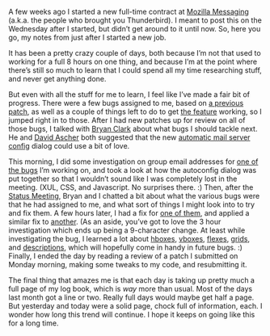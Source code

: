 <!--
.. title: My first couple of days at Mozilla Messaging.
.. date: 2009-07-07 00:04:20
.. author: Blake Winton
.. tags: work, mozilla, thunderbird, new_job
-->

A few weeks ago I started a new full-time contract at [Mozilla
Messaging](http://mozillamessaging.com/) (a.k.a. the people who brought you
Thunderbird).  I meant to post this on the Wednesday after I started, but
didn’t get around to it until now.  So, here you go, my notes from just
after I started a new job.

It has been a pretty crazy couple of days, both because I’m not that used
to working for a full 8 hours on one thing, and because I’m at the point
where there’s still so much to learn that I could spend all my time
researching stuff, and never get anything done.

But even with all the stuff for me to learn, I feel like I’ve made a fair
bit of progress.  There were a few bugs assigned to me, based on [a
previous patch](http://hg.mozilla.org/comm-central/rev/98a7de404c08), as
well as a couple of things left to do to get [the feature](
https://bugzilla.mozilla.org/show_bug.cgi?id=45715) working, so I jumped
right in to those.  After I had new patches up for review on all of those
bugs, I talked with [Bryan Clark](http://clarkbw.net/blog/) about what bugs
I should tackle next.  He and [David Ascher](http://ascher.ca/blog/) both
suggested that the new [automatic mail server config](
https://bugzilla.mozilla.org/show_bug.cgi?id=autoconfig) dialog could use a
bit of love.

This morning, I did some investigation on group email addresses for [one of
the bugs]( https://bugzilla.mozilla.org/show_bug.cgi?id=496440) I’m working
on, and took a look at how the autoconfig dialog was put together so that I
wouldn’t sound like I was completely lost in the meeting.  (XUL, CSS, and
Javascript.  No surprises there.  :)  Then, after the [Status
Meeting](https://wiki.mozilla.org/Thunderbird/StatusMeetings/2009-06-09),
Bryan and I chatted a bit about what the various bugs were that he had
assigned to me, and what sort of things I might look into to try and fix
them.  A few hours later, I had a fix for [one of them](
https://bugzilla.mozilla.org/show_bug.cgi?id=490105), and applied a similar
fix to [another](https://bugzilla.mozilla.org/show_bug.cgi?id=490106).  (As
an aside, you’ve got to love the 3 hour investigation which ends up being a
9-character change.  At least while investigating the bug, I learned a lot
about [hboxes](https://developer.mozilla.org/en/XUL/hbox), [vboxes](
https://developer.mozilla.org/en/XUL/vbox), [flexes](
https://developer.mozilla.org/en/XUL/Attribute/flex), [grids](
https://developer.mozilla.org/en/XUL/grid), and [descriptions](
https://developer.mozilla.org/en/XUL/description), which will hopefully
come in handy in future bugs.  :)  Finally, I ended the day by reading a
review of a patch I submitted on Monday morning, making some tweaks to my
code, and resubmitting it.

The final thing that amazes me is that each day is taking up pretty much a
full page of my log book, which is _way_ more than usual.  Most of the days
last month got a line or two.  Really full days would maybe get half a
page.  But yesterday and today were a solid page, chock full of
information, each.  I wonder how long this trend will continue.  I hope it
keeps on going like this for a long time.

